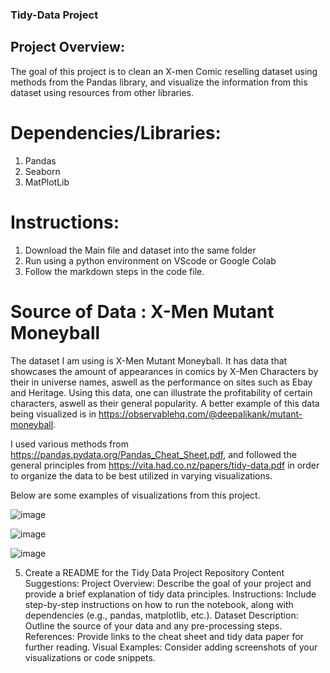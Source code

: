 ### Tidy-Data Project

## Project Overview: 

The goal of this project is to clean an X-men Comic reselling dataset using methods from the Pandas library, and visualize the information from this dataset using resources from other libraries. 

# Dependencies/Libraries:
  1. Pandas
  2. Seaborn
  3. MatPlotLib


# Instructions: 

1. Download the Main file and dataset into the same folder
2. Run using a python environment on VScode or Google Colab
3. Follow the markdown steps in the code file.

# Source of Data : X-Men Mutant Moneyball

The dataset I am using is X-Men Mutant Moneyball. It has data that showcases the amount of appearances in comics by X-Men Characters by their in universe names, aswell as the performance on sites such as Ebay and Heritage. Using this data, one can illustrate the profitability of certain characters, aswell as their general popularity. A better example of this data being visualized is in https://observablehq.com/@deepalikank/mutant-moneyball. 

I used various methods from https://pandas.pydata.org/Pandas_Cheat_Sheet.pdf, and followed the general principles from https://vita.had.co.nz/papers/tidy-data.pdf in order to organize the data to be best utilized in varying visualizations.

Below are some examples of visualizations from this project.


![image](https://github.com/user-attachments/assets/e0a824df-6af2-44a8-8fb1-eb6eabb3c8fb)

![image](https://github.com/user-attachments/assets/ec0fab88-9c27-4a63-a8c9-6fa087ab10aa)

![image](https://github.com/user-attachments/assets/20971150-8af4-4fdf-b260-3c9bd8af0115)






5. Create a README for the Tidy Data Project Repository
Content Suggestions:
Project Overview: Describe the goal of your project and provide a brief explanation of tidy data principles.
Instructions: Include step-by-step instructions on how to run the notebook, along with dependencies (e.g., pandas, matplotlib, etc.).
Dataset Description: Outline the source of your data and any pre-processing steps.
References: Provide links to the cheat sheet and tidy data paper for further reading.
Visual Examples: Consider adding screenshots of your visualizations or code snippets.

